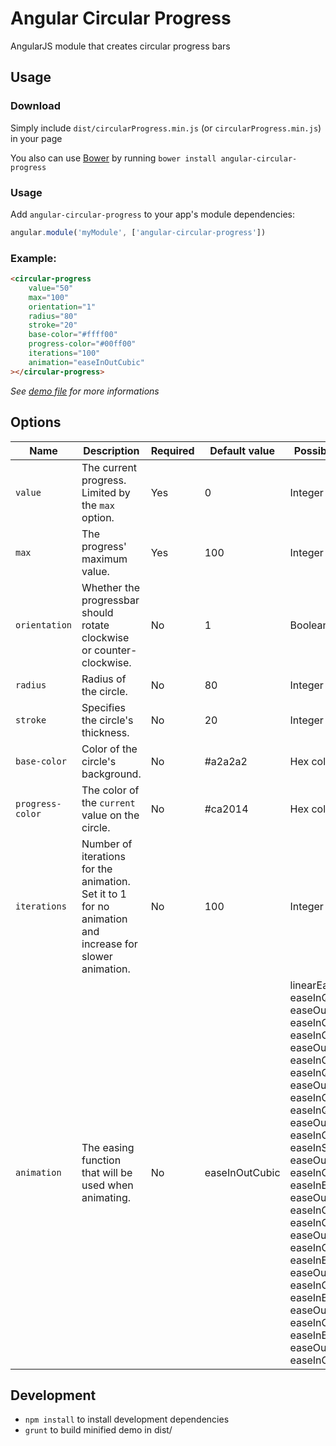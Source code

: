 # Angular Circular Progress

AngularJS module that creates circular progress bars

## Usage

### Download

Simply include `dist/circularProgress.min.js` (or `circularProgress.min.js`) in your page

You also can use [Bower](http://www.bower.io) by running `bower install angular-circular-progress`

### Usage

Add `angular-circular-progress` to your app's module dependencies:

```javascript
angular.module('myModule', ['angular-circular-progress'])
```
### Example:

```html
<circular-progress
    value="50"
    max="100"
    orientation="1"
    radius="80"
    stroke="20"
    base-color="#ffff00"
    progress-color="#00ff00"
    iterations="100"
    animation="easeInOutCubic"
></circular-progress>
```

*See [demo file](https://github.com/TouPye/angular-circular-progress/blob/master/demo/index.html) for more informations*

## Options

| Name            | Description                                                                                               | Required  | Default value     | Possible values   |
| ---             | ---                                                                                                       | ---       | ---               | ---               |
| `value`         | The current progress. Limited by the `max` option.                                                        | Yes       | 0                 | Integer           |
| `max`           | The progress' maximum value.                                                                              | Yes       | 100               | Integer           |
| `orientation`   | Whether the progressbar should rotate clockwise or counter-clockwise.                                     | No        | 1                 | Boolean           |
| `radius`        | Radius of the circle.                                                                                     | No        | 80                | Integer           |
| `stroke`        | Specifies the circle's thickness.                                                                         | No        | 20                | Integer           |
| `base-color`    | Color of the circle's background.                                                                         | No        | #a2a2a2           | Hex color         |
| `progress-color`| The color of the `current` value on the circle.                                                           | No        | #ca2014           | Hex color         |
| `iterations`    | Number of iterations for the animation. Set it to 1 for no animation and increase for slower animation.   | No        | 100               | Integer           |
| `animation`     | The easing function that will be used when animating.                                                     | No        | easeInOutCubic    | linearEase <br> easeInQuad <br> easeOutQuad <br> easeInOutQuad <br> easeInCubic <br> easeOutCubic <br> easeInOutCubic <br> easeInQuart <br> easeOutQuart <br> easeInOutQuart <br> easeInQuint <br> easeOutQuint <br> easeInOutQuint <br> easeInSine <br> easeOutSine <br> easeInOutSine <br> easeInExpo <br> easeOutExpo <br> easeInOutExpo <br> easeInCirc <br> easeOutCirc <br> easeInOutCirc <br> easeInElastic <br> easeOutElastic <br> easeInOutElastic <br> easeInBack <br> easeOutBack <br> easeInOutBack <br> easeInBounce <br> easeOutBounce <br> easeInOutBounce <br> |


## Development

*  `npm install` to install development dependencies
*  `grunt` to build minified demo in dist/

